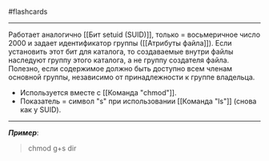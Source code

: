 #flashcards 
***
Работает аналогично [[Бит setuid (SUID)]], только = восьмеричное число 2000 и задает идентификатор группы ([[Атрибуты файла]]).
Если установить этот бит для каталога, то создаваемые внутри файлы наследуют группу этого каталога, а не группу создателя файла. Полезно, если содержимое должно быть доступно всем членам основной группы, независимо от принадлежности к группе владельца.
- Используется вместе с [[Команда "chmod"]].
- Показатель = символ "s" при использовании [[Команда "ls"]] (снова как у SUID).
***
***Пример***:
>chmod g+s dir